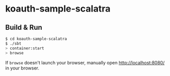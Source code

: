# koauth-sample-scalatra #

## Build & Run ##

```sh
$ cd koauth-sample-scalatra
$ ./sbt
> container:start
> browse
```

If `browse` doesn't launch your browser, manually open [http://localhost:8080/](http://localhost:8080/) in your browser.
